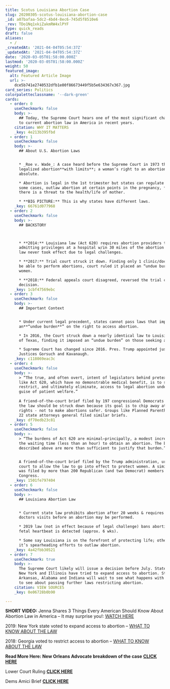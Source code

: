 ```yaml
---
title: Scotus Louisiana Abortion Case
slug: 20200305-scotus-louisiana-abortion-case
_id: a07bafaa-5dc2-4bd4-8ec6-745d5f8510e6
_rev: TDo1Nq1xkiZakmRW4xlPYF
type: quick_reads
draft: false
aliases:
  - /
_createdAt: '2021-04-04T05:54:37Z'
_updatedAt: '2021-04-04T05:54:37Z'
date: '2020-03-05T01:58:00.000Z'
lastmod: '2020-03-05T01:58:00.000Z'
weight: 50
featured_image:
  alt: Featured Article Image
  url: >-
    dce5b741e2740532dfb1e00f86673449f5b5e634367x367.jpg
card_series: Politics
colorpaletteclassname: '--dark-green'
cards:
  - order: 0
    useCheckmark: false
    body: >-
      ## Today, the Supreme Court hears one of the most significant challenges
      to current abortion law in America in recent years.
    citation: WHY IT MATTERS
    _key: 4e213b395fbd
  - order: 1
    useCheckmark: false
    body: >-
      ## About U.S. Abortion Laws


      * _Roe v. Wade_: A case heard before the Supreme Court in 1973 that
      legalized abortion**with limits**; a woman’s right to an abortion is *not*
      absolute.

      * Abortion is legal in the 1st trimester but states can regulate and, in
      some cases, outlaw abortion at certain points in the pregnancy, *unless*
      there is a threat to the health/life of mother.

      * **BIG PICTURE:** This is why states have different laws.
    _key: 66761d077968
  - order: 2
    useCheckmark: false
    body: >-
      ## BACKSTORY  



      * **2014:** Louisiana law (Act 620) requires abortion providers to have
      admitting privileges at a hospital w/in 30 miles of the abortion site. The
      law never took effect due to legal challenges.

      * **2017:** Trial court struck it down. Finding only 1 clinic/doctor would
      be able to perform abortions, court ruled it placed an “undue burden” on
      women.

      * **2018:** Federal appeals court disagreed, reversed the trial court’s
      decision.
    _key: 1cbf47569ebc
  - order: 3
    useCheckmark: false
    body: >-
      ## Important Context


      * Under current legal precedent, states cannot pass laws that impose
      an**“undue burden**” on the right to access abortion.

      * In 2016, the Court struck down a nearly identical law to Louisiana’s out
      of Texas, finding it imposed an “undue burden” on those seeking abortions.

      * Supreme Court has changed since 2016. Pres. Trump appointed justices –
      Justices Gorsuch and Kavanaugh.
    _key: c118069eac3c
  - order: 4
    useCheckmark: false
    body: >-
      > “The true, and often overt, intent of legislators behind pretextual laws
      like Act 620, which have no demonstrable medical benefit, is to severely
      restrict, and ultimately eliminate, access to legal abortion under the
      guise of patient welfare.”  
        
      A friend-of-the-court brief filed by 197 congressional Democrats arguing
      the law should be struck down because its goal is to chip away at abortion
      rights - not to make abortions safer. Groups like Planned Parenthood and
      22 state attorneys general filed similar briefs.
    _key: df70edb23c81
  - order: 5
    useCheckmark: false
    body: >-
      > “The burdens of Act 620 are minimal—principally, a modest increase in
      the waiting time (less than an hour) to obtain an abortion. The benefits
      described above are more than sufficient to justify that burden.”


      A friend-of-the-court brief filed by the Trump administration, urging the
      court to allow the law to go into effect to protect women. A similar brief
      was filed by more than 200 Republican (and two Democrat) members of
      Congress.
    _key: 1501fe797404
  - order: 6
    useCheckmark: false
    body: >-
      ## Louisiana Abortion Law


      * Current state law prohibits abortion after 20 weeks & requires two
      doctors visits before an abortion may be performed.

      * 2019 law (not in effect because of legal challenge) bans abortions if a
      fetal heartbeat is detected (approx. 6 wks).

      * Some say Louisiana is on the forefront of protecting life; others say
      it’s spearheading efforts to outlaw abortion.
    _key: 4a42fbb30521
  - order: 7
    useCheckmark: true
    body: >-
      The Supreme Court likely will issue a decision before July. States like
      New York and Illinois have tried to expand access to abortion. States like
      Arkansas, Alabama and Indiana will wait to see what happens with this law
      to see about passing further laws restricting abortion.
    citation: VIEW SOURCES
    _key: 0e06728b0b90

---
```

**SHORT VIDEO:** Jenna Shares 3 Things Every American Should Know About Abortion Law in America – It may surprise you!: [WATCH HERE](https://smarthernews.com/special-report-3-things-to-know-about-abortion-law/)

2019: New York state voted to expand access to abortion – [WHAT TO KNOW ABOUT THE LAW](https://smarthernews.com/19-01-28-ny-abortion-law/)

2018: Georgia voted to restrict access to abortion – [WHAT TO KNOW ABOUT THE LAW](https://smarthernews.com/18-02-07-mississippi-abortion-bill/)

**Read More Here: New Orleans Advocate breakdown of the case** [**CLICK HERE**](https://www.theadvocate.com/baton_rouge/news/politics/article_784839da-5d91-11ea-b4ab-cf6fc09a57f5.html)

Lower Court Ruling [**CLICK HERE**](http://www.ca5.uscourts.gov/opinions/pub/17/17-30397-CV0.pdf)

Dems Amici Brief [**CLICK HERE**](https://www.supremecourt.gov/DocketPDF/18/18-1323/124086/20191202144301670_Brief.pdf)